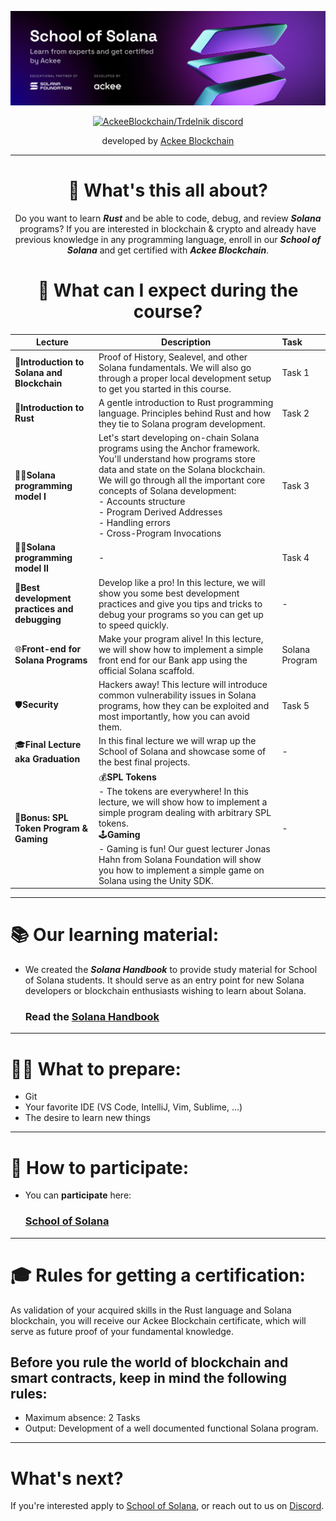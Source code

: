 
![School of Solana](https://github.com/School-of-Solana/.github/blob/main/assets/Season-5-Banner.png?raw=true)


<div align="center">

<a href="https://discord.gg/z3JVuZyFnp">
  <img src="https://discordapp.com/api/guilds/867746290678104064/widget.png?style=banner2" width="250" title="AckeeBlockchain/Trdelnik discord">
</a>

developed by [Ackee Blockchain](https://ackeeblockchain.com)

-----


# 💜 What's this all about?
Do you want to learn **_Rust_** and be able to code, debug, and review **_Solana_** programs?
If you are interested in blockchain & crypto and already have previous knowledge in any programming language,
enroll in our **_School of Solana_** and get certified with **_Ackee Blockchain_**.



# 📝 What can I expect during the course?

|Lecture|Description|Task|
|----------------------|-------------------------------|:------------------------|
|👋**Introduction to Solana and Blockchain**|Proof of History, Sealevel, and other Solana fundamentals. We will also go through a proper local development setup to get you started in this course.|Task 1|
|🧡**Introduction to Rust**|A gentle introduction to Rust programming language. Principles behind Rust and how they tie to Solana program development.|Task 2|
|👩‍💻**Solana programming model I**|Let's start developing on-chain Solana programs using the Anchor framework. You'll understand how programs store data and state on the Solana blockchain. We will go through all the important core concepts of Solana development:<br /> - Accounts structure<br /> - Program Derived Addresses<br /> - Handling errors<br /> - Cross-Program Invocations<br />|Task 3|
|👩‍💻**Solana programming model II**|-|Task 4|
|🐛**Best development practices and debugging**| Develop like a pro! In this lecture, we will show you some best development practices and give you tips and tricks to debug your programs so you can get up to speed quickly. |-|
|🌐**Front-end for Solana Programs**|Make your program alive! In this lecture, we will show how to implement a simple front end for our Bank app using the official Solana scaffold.|Solana Program|
|🛡️**Security**|Hackers away! This lecture will introduce common vulnerability issues in Solana programs, how they can be exploited and most importantly, how you can avoid them.|Task 5|
|🎓**Final Lecture aka Graduation**|In this final lecture we will wrap up the School of Solana and showcase some of the best final projects.|-|
|🍖**Bonus: SPL Token Program & Gaming**|💰**SPL Tokens**<br /> - The tokens are everywhere! In this lecture, we will show how to implement a simple program dealing with arbitrary SPL tokens.<br />🕹️**Gaming**<br /> - Gaming is fun! Our guest lecturer Jonas Hahn from Solana Foundation will show you how to implement a simple game on Solana using the Unity SDK. |-|

</div>

-----

# 📚 Our learning material:
- We created the **_Solana Handbook_** to provide study material for School of Solana students. It should serve as an entry point for new Solana developers or blockchain enthusiasts wishing to learn about Solana.

  ### Read the [Solana Handbook](https://ackeeblockchain.com/solana-handbook.pdf)

-----

# 👩‍💻 What to prepare:
- Git
- Your favorite IDE (VS Code, IntelliJ, Vim, Sublime, …)
- The desire to learn new things

-----

# 🔬 How to participate:
- You can **participate** here:
  ### [School of Solana](https://ackeeblockchain.com/school-of-solana)

-----

# 🎓 Rules for getting a certification:
As validation of your acquired skills in the Rust language and Solana blockchain, you will receive our Ackee Blockchain certificate, which will serve as future proof of your fundamental knowledge.

## Before you rule the world of blockchain and smart contracts, keep in mind the following rules:
- Maximum absence: 2 Tasks
- Output: Development of a well documented functional Solana program.

-----

# What's next?
If you're interested apply to [School of Solana](https://school-of-solana.beehiiv.com/), or reach out to us on [Discord](https://discord.gg/z3JVuZyFnp).
